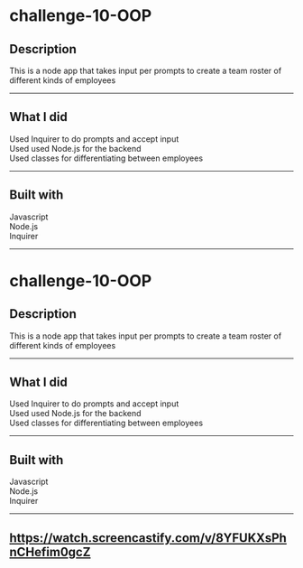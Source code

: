 # challenge-10-OOP


## Description

This is a node app that takes input per prompts to create a team roster of different kinds of employees

---

## What I did

Used Inquirer to do prompts and accept input  
Used used Node.js for the backend  
Used classes for differentiating between employees  

---

## Built with

Javascript  
Node.js  
Inquirer  

---

# challenge-10-OOP


## Description

This is a node app that takes input per prompts to create a team roster of different kinds of employees

---

## What I did

Used Inquirer to do prompts and accept input  
Used used Node.js for the backend  
Used classes for differentiating between employees  

---

## Built with

Javascript  
Node.js  
Inquirer  

---

https://watch.screencastify.com/v/8YFUKXsPhnCHefim0gcZ
---

